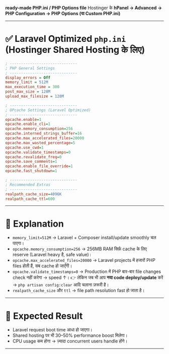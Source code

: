 **ready-made PHP.ini / PHP Options file** Hostinger के **hPanel → Advanced → PHP Configuration → PHP Options (या Custom PHP.ini)**

---

# ✅ Laravel Optimized `php.ini` (Hostinger Shared Hosting के लिए)

```ini
; ------------------------------
; PHP General Settings
; ------------------------------
display_errors = Off
memory_limit = 512M
max_execution_time = 300
post_max_size = 128M
upload_max_filesize = 128M

; ------------------------------
; OPcache Settings (Laravel Optimized)
; ------------------------------
opcache.enable=1
opcache.enable_cli=1
opcache.memory_consumption=256
opcache.interned_strings_buffer=16
opcache.max_accelerated_files=20000
opcache.max_wasted_percentage=5
opcache.use_cwd=1
opcache.validate_timestamps=0
opcache.revalidate_freq=0
opcache.save_comments=1
opcache.enable_file_override=1
opcache.fast_shutdown=1

; ------------------------------
; Recommended Extras
; ------------------------------
realpath_cache_size=4096K
realpath_cache_ttl=600
```

---

# 🔹 Explanation

* `memory_limit=512M` → Laravel + Composer install/update smoothly चल पाएगा।
* `opcache.memory_consumption=256` → 256MB RAM सिर्फ़ cache के लिए reserve (Laravel heavy है, safe value)।
* `opcache.max_accelerated_files=20000` → Laravel projects में हजारों PHP files होती हैं, सब cache हो जाएँगी।
* `opcache.validate_timestamps=0` → Production में PHP बार-बार file changes check नहीं करेगा → speed ↑।
  👉 लेकिन जब भी आप **नया code deploy/update** करें → `php artisan config:clear` आदि चलाना ज़रूरी है।
* `realpath_cache_size` और `ttl` → file path resolution fast हो जाता है।

---

# 🚀 Expected Result

* Laravel request boot time आधा हो जाएगा।
* Shared hosting पर भी 30–50% performance boost मिलेगा।
* CPU usage कम होगा → ज़्यादा concurrent users handle होंगे।

---